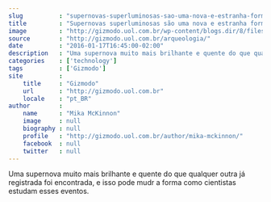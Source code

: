 ```yaml
---
slug          : "supernovas-superluminosas-sao-uma-nova-e-estranha-forma-de-estrelas-morrerem"
title         : "Supernovas superluminosas são uma nova e estranha forma de estrelas morrerem"
image         : "http://gizmodo.uol.com.br/wp-content/blogs.dir/8/files/2016/09/icemanotzi-e1474641701478.jpg"
source        : "http://gizmodo.uol.com.br/arqueologia/"
date          : "2016-01-17T16:45:00-02:00"
description   : "Uma supernova muito mais brilhante e quente do que qualquer outra já registrada foi encontrada, e isso pode mudr a forma como cientistas estudam esses eventos."
categories    : ['technology']
tags          : ['Gizmodo']
site          :
    title     : "Gizmodo"
    url       : "http://gizmodo.uol.com.br"
    locale    : "pt_BR"
author        :
    name      : "Mika McKinnon"
    image     : null
    biography : null
    profile   : "http://gizmodo.uol.com.br/author/mika-mckinnon/"
    facebook  : null
    twitter   : null
---
```


Uma supernova muito mais brilhante e quente do que qualquer outra já registrada foi encontrada, e isso pode mudr a forma como cientistas estudam esses eventos.
